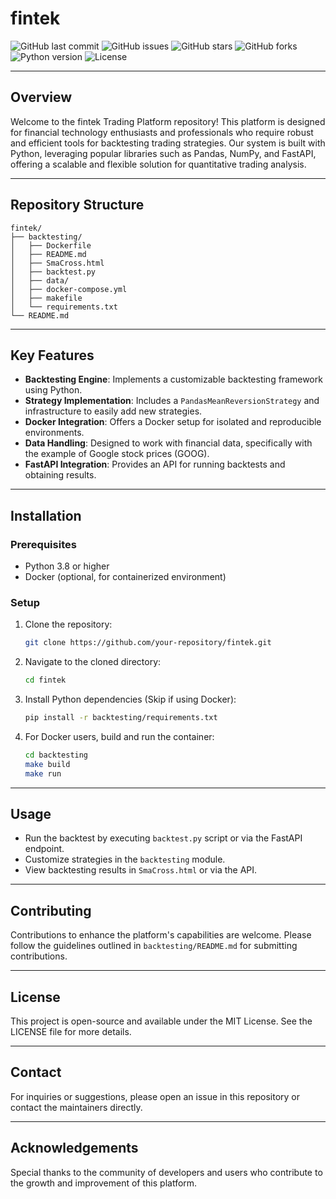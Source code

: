 # fintek

![GitHub last commit](https://img.shields.io/github/last-commit/username/repository)
![GitHub issues](https://img.shields.io/github/issues/username/repository)
![GitHub stars](https://img.shields.io/github/stars/username/repository?style=social)
![GitHub forks](https://img.shields.io/github/forks/username/repository?style=social)
![Python version](https://img.shields.io/badge/python-3.8-blue.svg)
![License](https://img.shields.io/github/license/username/repository)

---

## Overview

Welcome to the fintek Trading Platform repository! This platform is designed for financial technology enthusiasts and professionals who require robust and efficient tools for backtesting trading strategies. Our system is built with Python, leveraging popular libraries such as Pandas, NumPy, and FastAPI, offering a scalable and flexible solution for quantitative trading analysis.

---

## Repository Structure

```plaintext
fintek/
├── backtesting/
│   ├── Dockerfile
│   ├── README.md
│   ├── SmaCross.html
│   ├── backtest.py
│   ├── data/
│   ├── docker-compose.yml
│   ├── makefile
│   └── requirements.txt
└── README.md
```

---

## Key Features

- **Backtesting Engine**: Implements a customizable backtesting framework using Python.
- **Strategy Implementation**: Includes a `PandasMeanReversionStrategy` and infrastructure to easily add new strategies.
- **Docker Integration**: Offers a Docker setup for isolated and reproducible environments.
- **Data Handling**: Designed to work with financial data, specifically with the example of Google stock prices (GOOG).
- **FastAPI Integration**: Provides an API for running backtests and obtaining results.

---

## Installation

### Prerequisites
- Python 3.8 or higher
- Docker (optional, for containerized environment)

### Setup

1. Clone the repository:
   ```bash
   git clone https://github.com/your-repository/fintek.git
   ```
2. Navigate to the cloned directory:
   ```bash
   cd fintek
   ```
3. Install Python dependencies (Skip if using Docker):
   ```bash
   pip install -r backtesting/requirements.txt
   ```
4. For Docker users, build and run the container:
   ```bash
   cd backtesting
   make build
   make run
   ```

---

## Usage

- Run the backtest by executing `backtest.py` script or via the FastAPI endpoint.
- Customize strategies in the `backtesting` module.
- View backtesting results in `SmaCross.html` or via the API.

---

## Contributing

Contributions to enhance the platform's capabilities are welcome. Please follow the guidelines outlined in `backtesting/README.md` for submitting contributions.

---

## License

This project is open-source and available under the MIT License. See the LICENSE file for more details.

---

## Contact

For inquiries or suggestions, please open an issue in this repository or contact the maintainers directly.

---

## Acknowledgements

Special thanks to the community of developers and users who contribute to the growth and improvement of this platform.